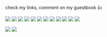 check my links, comment on my guestbook 👍

![](https://64.media.tumblr.com/521a5ba0008d61e87c674c745a4013ee/c3beed62e7112d1f-82/s100x200/263961fedb2d72bc63d3293ff681d3cee3400830.gifv) ![](https://autism.crd.co/assets/images/gallery05/4a716253_original.gif?v=69d6a439) ![](https://images-wixmp-ed30a86b8c4ca887773594c2.wixmp.com/f/2f5cf225-3fed-42e2-819a-6b96622e434f/ddmllvw-215e49f9-e3e5-4b36-afb0-58e802cbb381.gif?token=eyJ0eXAiOiJKV1QiLCJhbGciOiJIUzI1NiJ9.eyJzdWIiOiJ1cm46YXBwOjdlMGQxODg5ODIyNjQzNzNhNWYwZDQxNWVhMGQyNmUwIiwiaXNzIjoidXJuOmFwcDo3ZTBkMTg4OTgyMjY0MzczYTVmMGQ0MTVlYTBkMjZlMCIsIm9iaiI6W1t7InBhdGgiOiJcL2ZcLzJmNWNmMjI1LTNmZWQtNDJlMi04MTlhLTZiOTY2MjJlNDM0ZlwvZGRtbGx2dy0yMTVlNDlmOS1lM2U1LTRiMzYtYWZiMC01OGU4MDJjYmIzODEuZ2lmIn1dXSwiYXVkIjpbInVybjpzZXJ2aWNlOmZpbGUuZG93bmxvYWQiXX0.wHz-Bep0DCekaTFcD1MQOVHMh9NEzXOOqlDa-MlVTcM) ![](https://64.media.tumblr.com/e06c0d9c10b5fad9d70571adeeda8977/tumblr_px43t5ghdg1xbgu08o1_100.png) ![](https://64.media.tumblr.com/e9d9bbccff5fbff891ec2f708c1d65be/tumblr_pug9cktoer1xbgu08o3_100.png) ![](https://64.media.tumblr.com/3972286bdc6ba55575bf828968666cfe/tumblr_pwtb8oEgRF1xbgu08o4_100.png) ![](https://64.media.tumblr.com/16133d53304ac4b782c3da681d95d6b6/tumblr_pxa6gxTSrs1xbgu08o6_100.jpg) ![](https://64.media.tumblr.com/b4dd9b36040a4f354bdfdf8d3472fa2b/ba6444c0708f548d-55/s100x200/a9511b73f4a4332ae72f5205760338cb43388b03.gifv) ![](https://y2k.neocities.org/stamps2/_stamp__micolash__host_of_the_nightmare_by_cute_quts-da7xz88.png) ![](https://y2k.neocities.org/stamps2/_stamp_bloodborne__gascoigne_by_professorblood2004-dc5du8x.png) ![](https://y2k.neocities.org/stamps2/_stamp_bloodborne__iosefka_by_professorblood2004-dc5gwrq.png) ![](https://y2k.neocities.org/stamps2/bloodborne___plain_doll_stamp_by_rotten_eyed-dco5cwe.gif)

![](https://images-wixmp-ed30a86b8c4ca887773594c2.wixmp.com/f/0c9a1691-48e0-45f3-9e7c-89ee5abc2977/def5hln-5cf56e99-4977-4470-8f02-940b51f1e1ff.gif?token=eyJ0eXAiOiJKV1QiLCJhbGciOiJIUzI1NiJ9.eyJzdWIiOiJ1cm46YXBwOjdlMGQxODg5ODIyNjQzNzNhNWYwZDQxNWVhMGQyNmUwIiwiaXNzIjoidXJuOmFwcDo3ZTBkMTg4OTgyMjY0MzczYTVmMGQ0MTVlYTBkMjZlMCIsIm9iaiI6W1t7InBhdGgiOiJcL2ZcLzBjOWExNjkxLTQ4ZTAtNDVmMy05ZTdjLTg5ZWU1YWJjMjk3N1wvZGVmNWhsbi01Y2Y1NmU5OS00OTc3LTQ0NzAtOGYwMi05NDBiNTFmMWUxZmYuZ2lmIn1dXSwiYXVkIjpbInVybjpzZXJ2aWNlOmZpbGUuZG93bmxvYWQiXX0.qieB0XgkoJY5vy-j2B1eQA89JyrKDa6_6uBTfC36v2c) ![](https://supplies.ju.mp/assets/images/gallery01/46ba09c0.jpg?v=7a21d1f7)
